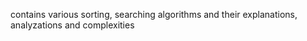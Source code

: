 contains various sorting, searching algorithms and their explanations, analyzations and complexities

